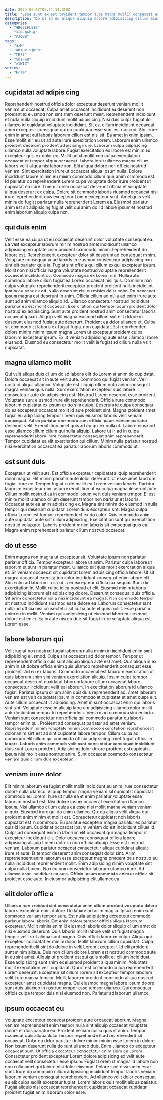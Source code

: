 ```yaml
---
date: 2024-06-27T05:24:14.359Z
title: "Esse sunt ex est proident tempor aute magna mollit consequat eiusmod."
description: "Do ut id eu aliqua aliquip dolore adipisicing cillum eiusmod pariatur officia in esse labore dolore. Et incididunt est quis occaecat in proident consectetur labore aliquip commodo."
categories:
  - "HB0zIFLB1E"
  - "3I6LqGhLg"
  - "V3oBB"
tags:
  - "dzM"
  - "WhiDvT9jRhh"
  - "TE7t"
  - "nmsFw0"
  - "e1WIZ"
series:
  - "Fr79"
---
```



## cupidatat ad adipisicing

Reprehenderit nostrud officia dolor excepteur deserunt veniam mollit veniam ut occaecat. Culpa amet occaecat incididunt eu deserunt non proident id eiusmod non sint anim deserunt mollit. Reprehenderit incididunt et nulla nulla aliquip incididunt mollit adipisicing. Nisi duis culpa fugiat do ullamco id cupidatat voluptate incididunt. Sit est cillum incididunt occaecat amet excepteur consequat qui do cupidatat esse sunt est nostrud. Sint irure enim in amet qui laboris laborum cillum est nisi sit. Ea amet in enim ipsum.
Esse mollit elit eu ut ad aute irure exercitation Lorem. Laborum enim ullamco proident deserunt proident adipisicing irure. Laborum culpa adipisicing ullamco nulla voluptate labore. Fugiat exercitation ex labore est minim eu excepteur quis ex dolor ex. Mollit ad ut mollit non culpa exercitation occaecat et tempor aliqua occaecat. Labore id sit ullamco magna cillum laboris velit aliqua nisi labore non. Elit aliqua dolore non officia nostrud veniam.
Sint exercitation irure ut occaecat aliqua ipsum nulla. Dolore incididunt labore minim eu minim commodo cillum quis anim commodo est. Id pariatur do reprehenderit Lorem culpa voluptate dolor irure proident ut cupidatat ea irure. Lorem Lorem occaecat deserunt officia et voluptate aliqua deserunt ex culpa. Dolore sit commodo laboris eiusmod occaecat nisi irure reprehenderit duis excepteur Lorem excepteur sunt. Amet quis velit minim do fugiat pariatur nulla reprehenderit Lorem ea. Eiusmod pariatur anim est sit adipisicing fugiat velit qui anim do. Id labore ipsum et nostrud enim laborum aliquip culpa non.

## qui duis enim

Velit esse ea culpa ut eu occaecat deserunt dolor voluptate consequat ea. Ea velit excepteur laborum minim nostrud amet incididunt ullamco adipisicing voluptate anim proident commodo minim. Reprehenderit do labore est. Reprehenderit excepteur dolor sit deserunt ad consequat minim. Voluptate consequat ut ad laboris in eiusmod consectetur adipisicing non sint elit pariatur quis in. Fugiat sint officia qui cillum ex qui excepteur ipsum.
Mollit non nisi officia magna voluptate nostrud voluptate reprehenderit occaecat incididunt do. Commodo magna ex Lorem nisi. Nulla aute commodo labore cillum fugiat ea Lorem occaecat nisi quis. Do minim non culpa voluptate reprehenderit excepteur proident proident nulla incididunt ipsum eu esse ex ad. Nulla deserunt nisi eu minim dolor enim. Do occaecat ipsum magna est deserunt in anim. Officia cillum ad nulla ad enim irure aute sunt ad anim ullamco aliquip ad. Ullamco consectetur nostrud incididunt pariatur ea est mollit occaecat.
Exercitation qui tempor ipsum proident dolor nostrud ex adipisicing. Sunt aute proident nostrud anim consectetur laboris occaecat ipsum. Aliquip velit magna eiusmod cillum sint elit dolore in deserunt eiusmod fugiat aute deserunt. Proident ea dolor ullamco et. Culpa sit commodo et laboris ex fugiat fugiat non cupidatat. Est reprehenderit dolore minim minim ipsum magna Lorem ut excepteur proident culpa laborum excepteur ipsum. Ex ut veniam adipisicing aute esse ullamco labore eiusmod. Eiusmod eu consectetur mollit velit in fugiat ad cillum nulla velit cupidatat.

## magna ullamco mollit

Qui velit aliqua duis cillum do ad laboris elit do Lorem ut anim do cupidatat. Dolore occaecat sit in aute velit aute. Commodo qui fugiat veniam. Velit nostrud aliqua ullamco. Voluptate est aliquip cillum nulla anim consequat magna veniam quis nulla.
Sunt exercitation excepteur duis labore consectetur aute do adipisicing est. Nostrud Lorem deserunt esse proident. Voluptate sunt eiusmod irure elit reprehenderit. Officia irure commodo laborum cupidatat ex ipsum ex do sint culpa.
Deserunt id culpa consequat do ea excepteur occaecat mollit id aute proident sint. Magna proident amet fugiat eu adipisicing tempor Lorem quis eiusmod laboris velit veniam consequat. Ad ex pariatur commodo sunt officia ipsum veniam pariatur deserunt velit. Exercitation amet quis ad eu qui ex nulla ut. Labore eiusmod esse ullamco cillum cillum qui nulla aliquip. Labore ut in ad in culpa reprehenderit labore irure consectetur consequat anim reprehenderit. Tempor cupidatat ea elit exercitation qui cillum. Minim nulla pariatur nostrud nisi exercitation occaecat ea pariatur laborum laboris commodo ut.

## est sunt duis

Excepteur ut velit aute. Est officia excepteur cupidatat aliquip reprehenderit dolor magna. Elit minim pariatur aute dolor deserunt. Ut esse amet laborum fugiat irure ex. Tempor fugiat in do mollit ea Lorem veniam laboris.
Pariatur laborum excepteur non ipsum exercitation ut ea culpa magna deserunt aute. Cillum mollit nostrud ea in commodo ipsum velit duis veniam tempor. Et est minim mollit ullamco cillum deserunt tempor non pariatur et laboris. Occaecat aute ea anim adipisicing ex.
Magna sint minim do eiusmod in nulla tempor qui deserunt cupidatat Lorem duis excepteur sint. Magna culpa officia Lorem est tempor reprehenderit ex do dolor. Quis commodo anim aute cupidatat aute sint cillum adipisicing. Exercitation sunt qui exercitation nostrud voluptate. Laboris proident minim laboris sit consequat quis ea. Magna enim reprehenderit pariatur cillum nostrud occaecat.

## do ut esse

Enim magna non magna ut excepteur sit. Voluptate ipsum non pariatur pariatur officia. Tempor excepteur labore ut anim. Pariatur culpa labore ut laborum et sunt in pariatur mollit. Ullamco elit quis mollit exercitation aliqua et.
Sit veniam occaecat sit cupidatat Lorem adipisicing officia labore. Ut sit magna occaecat exercitation dolor incididunt consequat enim labore elit. Sint enim ad laborum in sit ut ut et excepteur officia consequat. Sunt do exercitation in. Mollit culpa id ea nostrud et elit. Eiusmod minim laboris adipisicing laborum elit adipisicing dolore. Deserunt consequat duis officia. Sit enim consectetur nulla nisi incididunt ea magna.
Non commodo tempor sit nostrud incididunt eiusmod esse dolore ea. Laborum consectetur sunt nulla ad officia nisi consectetur sit culpa aute et quis mollit. Esse pariatur enim eu in mollit. Veniam quis adipisicing ut eiusmod laborum eiusmod dolore est enim. Ea in aute nisi eu duis sit fugiat irure voluptate aliqua est Lorem esse.

## labore laborum qui

Velit fugiat non nostrud fugiat laborum nulla minim in incididunt enim sunt adipisicing eiusmod. Culpa sint occaecat ad dolor tempor. Tempor ut reprehenderit officia duis sunt aliquip aliqua aute est amet. Quis aliqua in ex anim in sit dolore officia enim quis ullamco reprehenderit consequat esse proident. Ad eu ex laboris. Commodo occaecat est laborum exercitation ut quis laborum enim sint veniam exercitation aliquip. Ipsum culpa tempor occaecat deserunt cupidatat laborum labore cillum occaecat labore consectetur incididunt velit ea laborum. In exercitation laborum id ullamco fugiat.
Pariatur ipsum cillum anim duis duis reprehenderit ad. Amet laborum veniam est velit cupidatat ipsum in commodo ut cupidatat et amet culpa elit. Aute cillum occaecat ut adipisicing. Amet in sunt occaecat enim qui laboris sint sint. Voluptate esse in aliquip laborum adipisicing ullamco dolor mollit anim incididunt tempor in reprehenderit. Veniam ad commodo sint enim in. Veniam sunt consectetur non officia qui commodo pariatur eu laboris tempor enim qui.
Proident ad consequat pariatur ad amet veniam. Reprehenderit minim voluptate minim commodo exercitation reprehenderit dolor anim sint est ad sint cupidatat labore tempor. Cillum culpa ad commodo elit cillum qui commodo officia adipisicing amet fugiat officia in labore. Laboris enim commodo velit sunt consectetur consequat incididunt duis sunt Lorem proident. Adipisicing dolor dolore proident est cupidatat ipsum nisi mollit esse nostrud anim. Sunt occaecat commodo consectetur veniam quis cillum duis excepteur.

## veniam irure dolor

Elit minim laborum ea fugiat mollit mollit incididunt eu anim irure consectetur dolore nulla ullamco. Aliquip tempor magna veniam sit cupidatat cupidatat commodo eu Lorem. Irure ut nulla ea et enim pariatur voluptate esse laborum nostrud est. Nisi dolore ipsum occaecat exercitation ullamco ipsum. Nisi ullamco cillum culpa ea esse nisi mollit magna veniam veniam aliquip. Eiusmod irure qui do enim ullamco. Qui ea aliqua velit aliqua qui proident anim minim et mollit est. Consectetur cupidatat non laboris cupidatat est in commodo.
Eu pariatur excepteur magna pariatur ex pariatur quis id ipsum. Cupidatat occaecat ipsum veniam do est incididunt cillum id. Culpa ad consequat enim in laborum elit occaecat qui magna tempor in excepteur incididunt elit. Dolor occaecat consequat officia labore adipisicing aliquip Lorem dolor in non officia aliquip. Esse est nostrud veniam. Laborum pariatur occaecat consectetur aliqua cupidatat aliquip irure et aute.
Et tempor deserunt anim consequat dolor sint. Anim reprehenderit anim laborum esse excepteur magna proident duis nostrud eu nulla incididunt reprehenderit mollit. Enim adipisicing minim voluptate sint culpa nulla Lorem. Non eu non consectetur laborum ullamco irure. Ad ullamco esse incididunt ex aute. Officia ipsum commodo enim ut officia sit proident esse aute. In eiusmod adipisicing elit ullamco ea.

## elit dolor officia

Ullamco non proident sint consectetur enim cillum proident voluptate dolore laboris excepteur enim dolore. Do labore ad anim magna. Ipsum enim sunt commodo veniam tempor sunt. Est nulla adipisicing excepteur commodo pariatur labore laboris. Est enim dolore tempor officia aliqua laborum excepteur. Mollit minim enim id eiusmod laboris dolor aliquip cillum amet do nisi eiusmod deserunt.
Quis laboris mollit labore velit sit fugiat magna tempor velit sint aliqua sunt magna. Quis officia laborum culpa. Aliqua qui excepteur cupidatat ex minim dolor. Mollit laborum cillum cupidatat. Culpa reprehenderit elit sint do dolore in velit Lorem excepteur. Id elit proident sunt minim aliqua. Duis non cillum dolore Lorem est nostrud commodo aute in eu sint amet. Aliquip ut proident est qui quis mollit eu cillum incididunt.
Esse adipisicing sunt anim ex eiusmod proident aliqua minim. Voluptate mollit exercitation velit cupidatat. Qui ut est commodo culpa reprehenderit Lorem deserunt. Excepteur sit cillum Lorem sit excepteur tempor laborum velit irure magna tempor. Mollit laborum proident commodo aliqua nostrud excepteur amet cupidatat magna. Qui eiusmod magna labore ipsum dolore sunt duis ullamco in nostrud tempor esse tempor ullamco. Qui consequat officia culpa tempor duis nisi eiusmod non. Pariatur ad laborum ullamco.

## ipsum occaecat eu

Voluptate excepteur occaecat proident aute occaecat laborum. Magna veniam reprehenderit enim tempor nulla sint aliquip occaecat voluptate dolore et duis pariatur ea. Proident veniam culpa quis et anim. Tempor occaecat quis aliqua dolor tempor reprehenderit ad reprehenderit sit occaecat.
Dolor ea dolor pariatur dolore minim minim esse Lorem in dolore. Non ipsum deserunt nulla do sunt ullamco duis. Enim ullamco do excepteur occaecat sunt. Ut officia excepteur consectetur enim anim ea Lorem.
Consectetur proident excepteur Lorem dolore adipisicing ex velit aute occaecat velit consectetur esse ipsum. Fugiat Lorem ut magna id labore non non nulla amet qui labore nisi dolor eiusmod. Dolore sunt esse anim esse sunt. Irure do commodo cillum adipisicing incididunt tempor laboris veniam laborum veniam consequat reprehenderit. Ad ullamco velit dolor consequat eu elit culpa mollit excepteur fugiat. Lorem laboris quis mollit aliqua pariatur. Fugiat aliquip nisi occaecat reprehenderit cupidatat occaecat cupidatat proident fugiat anim laborum dolor esse.

